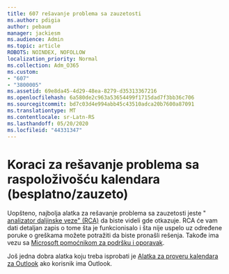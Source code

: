 ```yaml
---
title: 607 rešavanje problema sa zauzetosti
ms.author: pdigia
author: pebaum
manager: jackiesm
ms.audience: Admin
ms.topic: article
ROBOTS: NOINDEX, NOFOLLOW
localization_priority: Normal
ms.collection: Adm_O365
ms.custom:
- "607"
- "3800005"
ms.assetid: 69e8da45-4d29-48ea-8279-d35313367216
ms.openlocfilehash: 6a580de2c963a53654499f1715dad7f3bb36c706
ms.sourcegitcommit: bd7c03d4e994abb45c43510adca20b7600a87091
ms.translationtype: MT
ms.contentlocale: sr-Latn-RS
ms.lasthandoff: 05/20/2020
ms.locfileid: "44331347"
---
```

# <a name="troubleshooting-steps-for-calendar-availability-freebusy"></a>Koraci za rešavanje problema sa raspoloživošću kalendara (besplatno/zauzeto)

Uopšteno, najbolja alatka za rešavanje problema sa zauzetosti jeste " [analizator daljinske veze" (RCA)](https://testconnectivity.microsoft.com/Default.aspx?testId=freeBusy) da biste videli gde otkazuje. RCA će vam dati detaljan zapis o tome šta je funkcionisalo i šta nije uspelo uz određene poruke o greškama možete potražiti da biste pronašli rešenja. Takođe ima vezu sa [Microsoft pomoćnikom za podršku i oporavak](https://diagnostics.office.com/).

Još jedna dobra alatka koju treba isprobati je [Alatka za proveru kalendara za Outlook](https://www.microsoft.com/download/details.aspx?id=28786) ako korisnik ima Outlook.
